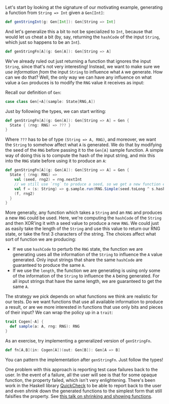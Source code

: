 Let's start by looking at the signature of our motivating example,
generating a function from `String => Int` given a `Gen[Int]`:

~~~ Scala
def genStringInt(g: Gen[Int]): Gen[String => Int]
~~~

And let's generalize this a bit to not be specialized to `Int`, because that would let us
cheat a bit (by, say, returning the `hashCode` of the input `String`, which just so happens to be an `Int`).

~~~ Scala
def genStringFn[A](g: Gen[A]): Gen[String => A]
~~~

We've already ruled out just returning a function that ignores the input `String`,
since that's not very interesting! Instead, we want to make sure we _use information from_
the input `String` to influence what `A` we generate. How can we do that? Well, the
only way we can have any influence on what value a `Gen` produces is to modify the `RNG` value
it receives as input:

Recall our definition of `Gen`:

~~~ Scala
case class Gen[+A](sample: State[RNG,A])
~~~

Just by following the types, we can start writing:

~~~ Scala
def genStringFn[A](g: Gen[A]): Gen[String => A] = Gen {
  State { (rng: RNG) => ??? }
}
~~~

Where `???` has to be of type `(String => A, RNG)`, and moreover, we want the `String`
to somehow affect what `A` is generated. We do that by modifying the seed of the `RNG` before
passing it to the `Gen[A]` sample function. A simple way of doing this is to compute the hash
of the input string, and mix this into the `RNG` state before using it to produce an `A`:

~~~ Scala
def genStringFn[A](g: Gen[A]): Gen[String => A] = Gen {
  State { (rng: RNG) =>
    val (seed, rng2) = rng.nextInt
    // we still use `rng` to produce a seed, so we get a new function each time
    val f = (s: String) => g.sample.run(RNG.Simple(seed.toLong ^ s.hashCode.toLong))._1
    (f, rng2)
  }
}
~~~

More generally, any function which takes a `String` and an `RNG` and produces a new `RNG` could be used.
Here, we're computing the `hashCode` of the `String` and then XOR'ing it with a seed value to produce
a new `RNG`. We could just as easily take the length of the `String` and use this value to
return our RNG state, or take the first 3 characters of the string. The choices affect what sort of
function we are producing:

* If we use `hashCode` to perturb the `RNG` state, the function we are generating uses all
the information of the `String` to influence the `A` value generated. Only input strings that share
the same `hashCode` are guaranteed to produce the same `A`.
* If we use the `length`, the function we are generating is using only some of the information of
the `String` to influence the `A` being generated. For all input strings that have the same
length, we are guaranteed to get the same `A`.

The strategy we pick depends on what functions we think are realistic for our tests.
Do we want functions that use all available information to produce a result,
or are we more interested in functions that use only bits and pieces of their input?
We can wrap the policy up in a `trait`:

~~~ Scala
trait Cogen[-A] {
  def sample(a: A, rng: RNG): RNG
}
~~~

As an exercise, try implementing a generalized version of `genStringFn`.

~~~ Scala
def fn[A,B](in: Cogen[A])(out: Gen[B]): Gen[A => B]
~~~

You can pattern the implementation after `genStringFn`. Just follow the types!

One problem with this approach is reporting test case failures back to the user. In the event of a failure,
 all the user will see is that for some opaque function, the property failed, which isn't very
 enlightening. There's been work in the Haskell library
 [QuickCheck](http://www.cse.chalmers.se/~rjmh/QuickCheck/manual.html)
 to be able to report back to the user and even _shrink_ down the generated functions to the simplest
 form that still falsifies the property. See
 [this talk on shrinking and showing functions](https://www.youtube.com/watch?v=CH8UQJiv9Q4).
